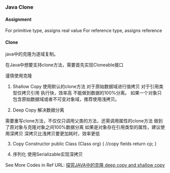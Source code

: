 ### Java Clone
#### Assignment
For primitive type, assigns real value
For reference type, assigns reference

#### Clone
java中的克隆为逐域复制。

在Java中想要支持clone方法，需要首先实现Cloneable接口

谨慎使用克隆

1. Shallow Copy
使用默认的clone方法
对于原始数据域进行值拷贝
对于引用类型仅拷贝引用
执行快，效率高
不能做到数据的100%分离。
如果一个对象只包含原始数据域或者不可变对象域，推荐使用浅拷贝。

2. Deep Copy
解决数据分离

需要重写clone方法，不仅仅只调用父类的方法，还需调用属性的clone方法
做到了原对象与克隆对象之间100%数据分离
如果是对象存在引用类型的属性，建议使用深拷贝
深拷贝比浅拷贝要更加耗时，效率更低

3. Copy Constructor
public Class (Class org) {
    //copy fields
    return cp;
}

4. 序列化
使用Serializable实现深拷贝


See More Codes in Ref URL:
[探究JAVA中的克隆 deep copy and shallow copy](http://droidyue.com/blog/2016/05/15/dive-into-java-clone/?hmsr=toutiao.io&utm_medium=toutiao.io&utm_source=toutiao.io)